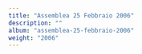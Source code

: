 ```yaml
---
title: "Assemblea 25 Febbraio 2006"
description: ""
album: "assemblea-25-febbraio-2006"
weight: "2006"
---
```

